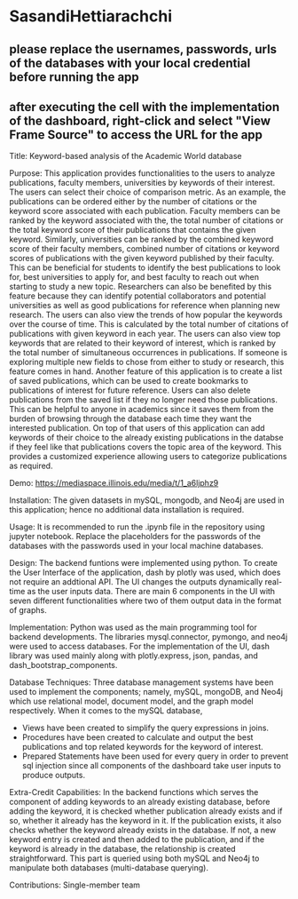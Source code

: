 # SasandiHettiarachchi

## please replace the usernames, passwords, urls of the databases with your local credential before running the app
## after executing the cell with the implementation of the dashboard, right-click and select "View Frame Source" to access the URL for the app 

Title: 
Keyword-based analysis of the Academic World database

Purpose: 
  This application provides functionalities to the users to analyze publications, faculty members, universities by keywords of their interest. The users can select their choice of comparison metric. As an example, the publications can be ordered either by the number of citations or the keyword score associated with each publication. Faculty members can be ranked by the keyword associated with the, the total number of citations or the total keyword score of their publications that contains the given keyword. Similarly, universities can be ranked by the combined keyword score of their faculty members, combined number of citations or keyword scores of publications with the given keyword published by their faculty. This can be beneficial for students to identify the best publications to look for, best universities to apply for, and best faculty to reach out when starting to study a new topic. Researchers can also be benefited by this feature because they can identify potential collaborators and potential universities as well as good publications for reference when planning new research.
  The users can also view the trends of how popular the keywords over the course of time. This is calculated by the total number of citations of publications with given keyword in each year. The users can also view top keywords that are related to their keyword of interest, which is ranked by the total number of simultaneous occurrences in publications. If someone is exploring multiple new fields to chose from either to study or research, this feature comes in hand.
  Another feature of this application is to create a list of saved publications, which can be used to create bookmarks to publications of interest for future reference. Users can also delete publications from the saved list if they no longer need those publications. This can be helpful to anyone in academics since it saves them from the burden of browsing through the database each time they want the interested publication. On top of that users of this application can add keywords of their choice to the already existing publications in the databse if they feel like that publications covers the topic area of the keyword. This provides a customized experience allowing users to categorize publications as required.

Demo: 
https://mediaspace.illinois.edu/media/t/1_a6ljphz9

Installation: 
The given datasets in mySQL, mongodb, and Neo4j are used in this application; hence no additional data installation is required.

Usage:
  It is recommended to run the .ipynb file in the repository using jupyter notebook. Replace the placeholders for the passwords of the databases with the passwords used in your local machine databases.

Design: 
  The backend funtions were implemented using python. To create the User Interface of the application, dash by plotly was used, which does not require an addtional API. The UI changes the outputs dynamically real-time as the user inputs data. There are main 6 components in the UI with seven different functionalities where two of them output data in the format of graphs.

Implementation:
  Python was used as the main programming tool for backend developments. The libraries mysql.connector, pymongo, and neo4j were used to access databases. For the implementation of the UI, dash library was used mainly along with plotly.express, json, pandas, and dash_bootstrap_components.

Database Techniques: 
Three database management systems have been used to implement the components; namely, mySQL, mongoDB, and Neo4j which use relational model, document model, and the graph model respectively.
When it comes to the mySQL database, 
  * Views have been created to simplify the query expressions in joins. 
  * Procedures have been created to calculate and output the best publications and top related keywords for the keyword of interest.
  * Prepared Statements have been used for every query in order to prevent sql injection since all components of the dashboard take user inputs to produce outputs.

Extra-Credit Capabilities: 
In the backend functions which serves the component of adding keywords to an already existing database, before adding the keyword, it is checked whether publication already exists and if so, whether it already has the keyword in it. If the publication exists, it also checks whether the keyword already exists in the database. If not, a new keyword entry is created and then added to the publication, and if the keyword is already in the database, the relationship is created straightforward. This part is queried using both mySQL and Neo4j to manipulate both databases (multi-database querying). 

Contributions: 
Single-member team
